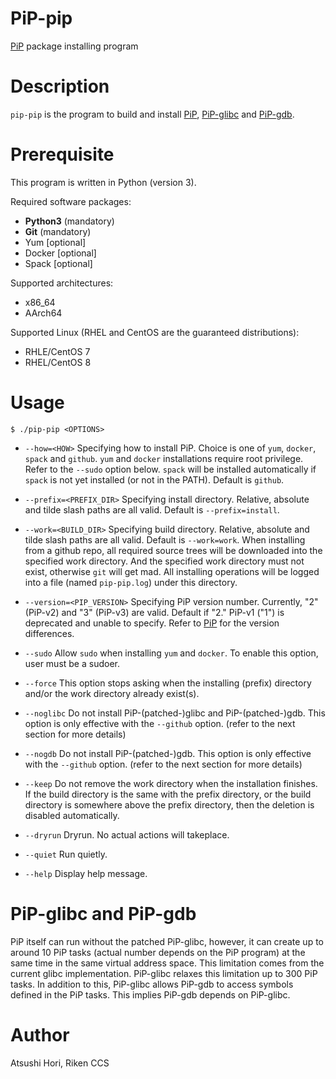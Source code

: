 # PiP-pip

[PiP](../../../PiP) package installing program

# Description

`pip-pip` is the program to build and install
[PiP](../../../PiP), [PiP-glibc](../../../PiP-glibc) and
[PiP-gdb](../../../PiP-gdb).

# Prerequisite

This program is written in Python (version 3).

Required software packages:

- **Python3** (mandatory)
- **Git** (mandatory)
- Yum [optional]
- Docker [optional]
- Spack [optional]

Supported architectures:

- x86_64
- AArch64

Supported Linux (RHEL and CentOS are the guaranteed distributions):

- RHLE/CentOS 7
- RHEL/CentOS 8

# Usage

    $ ./pip-pip <OPTIONS>

- `--how=<HOW>`
  Specifying how to install PiP. Choice is one of `yum`, `docker`,
  `spack` and `github`. `yum` and `docker` installations require root
  privilege. Refer to the `--sudo` option below. `spack` will be
  installed automatically if `spack` is not yet installed (or not in
  the PATH). Default is `github`.

- `--prefix=<PREFIX_DIR>`
  Specifying install directory. Relative, absolute and tilde slash
  paths are all valid. Default is `--prefix=install`.

- `--work=<BUILD_DIR>`
  Specifying build directory. Relative, absolute and tilde slash
  paths are all valid. Default is `--work=work`.
  When installing from a github repo, all required source trees will be
  downloaded into the specified work directory.  And the specified
  work directory must not exist, otherwise `git` will get mad.
  All installing operations will be logged into a file (named
  `pip-pip.log`) under this directory.

- `--version=<PIP_VERSION>`
  Specifying PiP version number. Currently, "2" (PiP-v2) and "3"
  (PiP-v3) are valid.  Default if "2."  PiP-v1 ("1") is deprecated and
  unable to specify. Refer to [PiP](../../PiP) for the version
  differences.

- `--sudo`
  Allow `sudo` when installing `yum` and `docker`. To enable this
  option, user must be a sudoer.

- `--force`
  This option stops asking when the installing (prefix) directory
  and/or the work directory already exist(s).

- `--noglibc`
  Do not install PiP-(patched-)glibc and PiP-(patched-)gdb. This
  option is only effective with the `--github` option. (refer to the
  next section for more details)

- `--nogdb`
  Do not install PiP-(patched-)gdb. This option is only effective with
  the `--github` option. (refer to the next section for more details)

- `--keep`
  Do not remove the work directory when the installation finishes.  If
  the build directory is the same with the prefix directory, or the
  build directory is somewhere above the prefix directory, then the
  deletion is disabled automatically.

- `--dryrun`
  Dryrun. No actual actions will takeplace.

- `--quiet`
  Run quietly.

- `--help`
  Display help message.

# PiP-glibc and PiP-gdb

PiP itself can run without the patched PiP-glibc, however, it can
create up to around 10 PiP tasks (actual number depends on the PiP
program) at the same time in the same virtual address space. This
limitation comes from the current glibc implementation. PiP-glibc
relaxes this limitation up to 300 PiP tasks.  In addition to this,
PiP-glibc allows PiP-gdb to access symbols defined in the PiP tasks.
This implies PiP-gdb depends on PiP-glibc.

# Author

Atsushi Hori, Riken CCS
